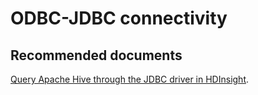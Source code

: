 <properties
  pageTitle="ODBC-JDBC connectivity"
  description="ODBC-JDBC connectivity"
  Service="microsoft.hdinsight"
  resource="clusters"
  authors="pjfreitas"
  ms.author="pfreitas"
  displayOrder="9"
  selfHelpType="resource"
  supportTopicIds="32629094"
  resourceTags=""
  productPesIds="15078"
  cloudEnvironments="public"
  ArticleId="275b8af5-6ecd-48c5-abdc-01f38b10e279"
/>

# ODBC-JDBC connectivity 

## **Recommended documents**

[Query Apache Hive through the JDBC driver in HDInsight](https://docs.microsoft.com/azure/hdinsight/hadoop/apache-hadoop-connect-hive-jdbc-driver).<br>
